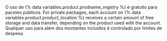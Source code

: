 O uso de {% data variables.product.prodname_registry %} é gratuito para pacotes públicos. For private packages, each account on {% data variables.product.product_location %} receives a certain amount of free storage and data transfer, depending on the product used with the account. Qualquer uso para além dos montantes incluídos é controlado por limites de despesa.
